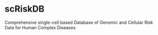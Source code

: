 # scRiskDB
Comprehensive single-cell based Database of Genomic and Cellular Risk Data for Human Complex Diseases
